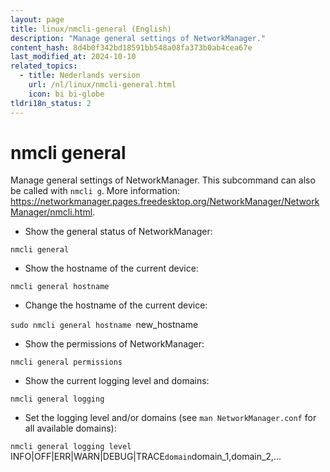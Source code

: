 ```yaml
---
layout: page
title: linux/nmcli-general (English)
description: "Manage general settings of NetworkManager."
content_hash: 8d4b0f342bd18591bb548a08fa373b0ab4cea67e
last_modified_at: 2024-10-10
related_topics:
  - title: Nederlands version
    url: /nl/linux/nmcli-general.html
    icon: bi bi-globe
tldri18n_status: 2
---
```

# nmcli general

Manage general settings of NetworkManager.
This subcommand can also be called with `nmcli g`.
More information: <https://networkmanager.pages.freedesktop.org/NetworkManager/NetworkManager/nmcli.html>.

- Show the general status of NetworkManager:

`nmcli general`

- Show the hostname of the current device:

`nmcli general hostname`

- Change the hostname of the current device:

`sudo nmcli general hostname `<span class="tldr-var badge badge-pill bg-dark-lm bg-white-dm text-white-lm text-dark-dm font-weight-bold">new_hostname</span>

- Show the permissions of NetworkManager:

`nmcli general permissions`

- Show the current logging level and domains:

`nmcli general logging`

- Set the logging level and/or domains (see `man NetworkManager.conf` for all available domains):

`nmcli general logging level `<span class="tldr-var badge badge-pill bg-dark-lm bg-white-dm text-white-lm text-dark-dm font-weight-bold">INFO|OFF|ERR|WARN|DEBUG|TRACE</span>` domain `<span class="tldr-var badge badge-pill bg-dark-lm bg-white-dm text-white-lm text-dark-dm font-weight-bold">domain_1,domain_2,...</span>
